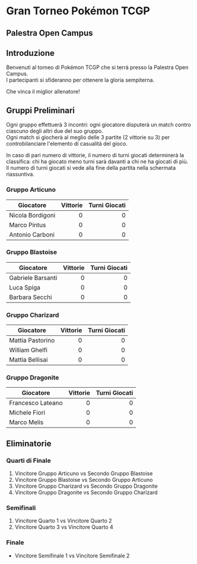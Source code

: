 # Gran Torneo Pokémon TCGP
## Palestra Open Campus

## Introduzione

Benvenuti al torneo di Pokémon TCGP che si terrà presso la Palestra Open Campus.  
I partecipanti si sfideranno per ottenere la gloria sempiterna.  

Che vinca il miglior allenatore!

## Gruppi Preliminari

Ogni gruppo effettuerà 3 incontri: ogni giocatore disputerà un match contro ciascuno degli altri due del suo gruppo.  
Ogni match si giocherà al meglio delle 3 partite (2 vittorie su 3) per controbilanciare l'elemento di casualità del gioco.

In caso di pari numero di vittorie, il numero di turni giocati determinerà la classifica: chi ha giocato meno turni sarà davanti a chi ne ha giocati di più.  
Il numero di turni giocati si vede alla fine della partita nella schermata riassuntiva.

### Gruppo Articuno

| Giocatore         | Vittorie | Turni Giocati |
|-------------------|-------------------------------------------------------------------------------------:|-----------------------------------------------------------------------------------------:|
| Nicola Bordigoni  | 0        | 0            |
| Marco Pintus      | 0        | 0            |
| Antonio Carboni   | 0        | 0            |

### Gruppo Blastoise

| Giocatore         | Vittorie | Turni Giocati |
|-------------------|-------------------------------------------------------------------------------------:|-----------------------------------------------------------------------------------------:|
| Gabriele Barsanti | 0        | 0            |
| Luca Spiga        | 0        | 0            |
| Barbara Secchi    | 0        | 0            |

### Gruppo Charizard

| Giocatore         | Vittorie | Turni Giocati |
|-------------------|-------------------------------------------------------------------------------------:|-----------------------------------------------------------------------------------------:|
| Mattia Pastorino  | 0        | 0            |
| William Ghelfi    | 0        | 0            |
| Mattia Bellisai   | 0        | 0            |

### Gruppo Dragonite

| Giocatore         | Vittorie | Turni Giocati |
|-------------------|-------------------------------------------------------------------------------------:|-----------------------------------------------------------------------------------------:|
| Francesco Lateano       | 0        | 0            |
| Michele Fiori     | 0        | 0            |
| Marco Melis       | 0        | 0            |

## Eliminatorie

### Quarti di Finale
1. Vincitore Gruppo Articuno vs Secondo Gruppo Blastoise
2. Vincitore Gruppo Blastoise vs Secondo Gruppo Articuno
3. Vincitore Gruppo Charizard vs Secondo Gruppo Dragonite
4. Vincitore Gruppo Dragonite vs Secondo Gruppo Charizard

### Semifinali
1. Vincitore Quarto 1 vs Vincitore Quarto 2
2. Vincitore Quarto 3 vs Vincitore Quarto 4

### Finale
- Vincitore Semifinale 1 vs Vincitore Semifinale 2
